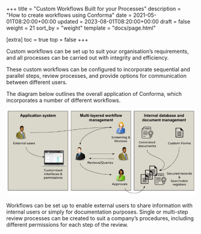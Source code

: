 +++
title = "Custom Workflows Built for your Processes"
description = "How to create workflows using Conforma"
date = 2021-05-01T08:20:00+00:00
updated = 2023-08-01T08:20:00+00:00
draft = false
weight = 21
sort_by = "weight"
template = "docs/page.html"

[extra]
toc = true
top = false
+++

Custom workflows can be set up to suit your organisation’s requirements, and all processes can be carried out with integrity and efficiency.

These custom workflows can be configured to incorporate sequential and parallel steps, review processes, and provide options for communication between different users.

The diagram below outlines the overall application of Conforma, which incorporates a number of different workflows. 

![Workflow diagram](/docs/about/demo/workflowdiagram.png)

Workflows can be set up to enable external users to share information with internal users or simply for documentation purposes. Single or multi-step review processes can be created to suit a company’s procedures, including different permissions for each step of the review.